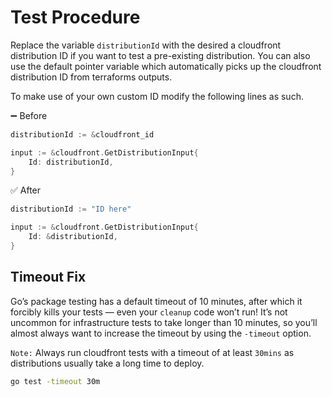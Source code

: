 # Test Procedure

Replace the variable `distributionId` with the desired a cloudfront distribution ID if you want to test a pre-existing distribution. You can also use the default pointer variable which automatically picks up the cloudfront distribution ID from terraforms outputs.

To make use of your own custom ID modify the following lines as such.

➖ Before

```go
distributionId := &cloudfront_id

input := &cloudfront.GetDistributionInput{
    Id: distributionId,
}
```

✅ After

```go
distributionId := "ID here"

input := &cloudfront.GetDistributionInput{
    Id: &distributionId,
}
```

## Timeout Fix

Go’s package testing has a default timeout of 10 minutes, after which it forcibly kills your tests — even your `cleanup` code won’t run! It’s not uncommon for infrastructure tests to take longer than 10 minutes, so you’ll almost always want to increase the timeout by using the `-timeout` option.

`Note:` Always run cloudfront tests with a timeout of at least `30mins` as distributions usually take a long time to deploy.

```bash
go test -timeout 30m
```
